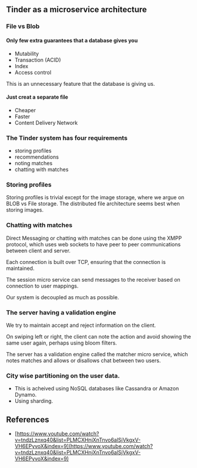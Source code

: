 ## Tinder as a microservice architecture

### File vs Blob
#### Only few extra guarantees that a database gives you
- Mutability
- Transaction (ACID)
- Index
- Access control

This is an unnecessary feature that the database is giving us.

#### Just creat a separate file
- Cheaper
- Faster
- Content Delivery Network


### The Tinder system has four requirements
- storing profiles
- recommendations 
- noting matches
- chatting with matches

### Storing profiles
Storing profiles is trivial except for the image storage, where we argue on BLOB vs File storage. The distributed file architecture seems best when storing images.

### Chatting with matches
Direct Messaging or chatting with matches can be done using the XMPP protocol, which uses web sockets to have peer to peer communications between client and server. 

Each connection is built over TCP, ensuring that the connection is maintained. 

The session micro service can send messages to the receiver based on connection to user mappings.


Our system is decoupled as much as possible. 

### The server having a validation engine
We try to maintain accept and reject information on the client. 

On swiping left or right, the client can note the action and avoid showing the same user again, perhaps using bloom filters.

The server has a validation engine called the matcher micro service, which notes matches and allows or disallows chat between two users.

### City wise partitioning on the user data.
- This is acheived using NoSQL databases like Cassandra or Amazon Dynamo. 
- Using sharding.

## References
- [https://www.youtube.com/watch?v=tndzLznxq40&list=PLMCXHnjXnTnvo6alSjVkgxV-VH6EPyvoX&index=9](https://www.youtube.com/watch?v=tndzLznxq40&list=PLMCXHnjXnTnvo6alSjVkgxV-VH6EPyvoX&index=9)